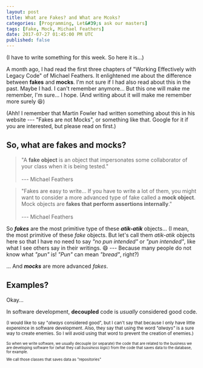 ```yaml
---
layout: post
title: What are Fakes? and What are Mcoks?
categories: [Programming, Let&#39;s ask our masters]
tags: [Fake, Mock, Michael Feathers]
date: 2017-07-27 01:45:00 PM UTC
published: false
---
```


<!-- August 04, 2017 12:30:00 AM Philippine Time -->

(I have to write something for this week. So here it is...)

A month ago, I had read the first three chapters of "Working Effectively with Legacy Code" of Michael Feathers. It enlightened me about the difference between **fakes** and **mocks**. I'm not sure if I had also read about this in the past. Maybe I had. I can't remember anymore... But this one will make me remember, I'm sure... I hope. (And writing about it will make me remember more surely :laughing:)

(Ahh! I remember that Martin Fowler had written something about this in his website --- "Fakes are not Mocks", or something like that. Google for it if you are interested, but please read on first.)

## So, what are **fakes** and **mocks**?

> "A **fake object** is an object that impersonates some collaborator of your class when it is being tested."
<br /><br />
> --- Michael Feathers

> "Fakes are easy to write... If you have to write a lot of them, you might want to consider a more advanced type of fake called a **mock object**. Mock objects are **fakes that perform assertions internally**."
<br /><br />
> --- Michael Feathers

<!--more-->

So _**fakes**_ are the most primitive type of these _**atik-atik**_ objects... (I mean, the most primitive of these _fake_ objects. But let's call them _atik-atik_ objects here so that I have no need to say _"no pun intended"_ or _"pun intended"_, like what I see others say in their writings. :smile: --- Because many people do not know what _"pun"_ is! _"Pun"_ can mean _"bread"_, right?)

... And _**mocks**_ are more advanced _fakes_.

## Examples?

Okay...

In software development, **decoupled** code is _usually_ considered good code. 

<small>(I would like to say "_always_ considered good", but I can't say that because I only have little expereince in software development. Also, they say that using the word _"always"_ is a sure way to create enemies. So I will avoid using that word to prevent the creation of enemies.)<small>

So when we write software, we usually decouple (or separate) the code that are related to the business we are developing software for (what they call _bussiness logic_) from the code that saves data to the database, for example.

We call those classes that saves data as "repositories"



<!--

**Let's make a little story to make things exciting here...**

## Story...

Year 3030.

Aliens have invaded earth! 

(I don't really believe in aliens, unless I see one... but if angels are aliens too then I believe in aliens :grin:)

_"Earth creatures... we have come come in peace. But if you have no gift to give for us, THERE WILL BE WAAARRRRR!"

Humans gave them gold. They throw them away.

Then a little human gave them a cat.

_"These tiny little creatures are so cuuute!!!"_

They loved cats. They wanted their cats to be forever remembered.

So they commissioned humans to write software that will store information for each alien and the cats that they owned .

_"It must be good!"_ they demanded.

**Decoupled** is what **good** means on earth.

So humans started to creat _models_ in their code...

``` csharp
class Alien {
    public string Name {get; set;}
}

class Cat {
    public string Name {get; set;}
}

-->
